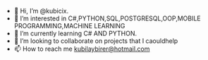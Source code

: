 - 👋 Hi, I’m @kubicix.
- 👀 I’m interested in C#,PYTHON,SQL,POSTGRESQL,OOP,MOBILE PROGRAMMING,MACHINE LEARNING
- 🌱 I’m currently learning C# AND PYTHON.
- 💞️ I’m looking to collaborate on projects that I caouldhelp
- 📫 How to reach me kubilaybirer@hotmail.com

<!---
kubicix/kubicix is a ✨ special ✨ repository because its `README.md` (this file) appears on your GitHub profile.
You can click the Preview link to take a look at your changes.
--->
